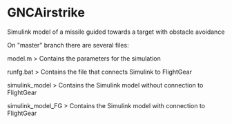 # GNCAirstrike
Simulink model of a missile guided towards a target with obstacle avoidance

On "master" branch there are several files:

model.m > Contains the parameters for the simulation

runfg.bat > Contains the file that connects Simulink to FlightGear

simulink_model > Contains the Simulink model without connection to FlightGear

simulink_model_FG > Contains the Simulink model with connection to FlightGear
